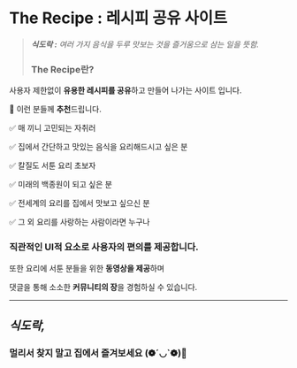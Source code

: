 # **The Recipe** :  레시피 공유 사이트

> ***식도락 :*** *여러 가지 음식을 두루 맛보는 것을 즐거움으로 삼는 일을 뜻함.*
>
>
>### **The Recipe란?**

사용자 제한없이 **유용한 레시피를 공유**하고 만들어 나가는 사이트 입니다.

🍴 이런 분들께 **추천**드립니다.

✅ 매 끼니 고민되는 자취러

✅ 집에서 간단하고 맛있는 음식을 요리해드시고 싶은 분

✅ 칼질도 서툰 요리 초보자

✅ 미래의 백종원이 되고 싶은 분

✅ 전세계의 요리를 집에서 맛보고 싶으신 분

✅ 그 외 요리를 사랑하는 사람이라면 누구나


### 직관적인 UI적 요소로 사용자의 편의를 제공합니다.

또한 요리에 서툰 분들을 위한 **동영상을 제공**하며

댓글을 통해 소소한 **커뮤니티의 장**을 경험하실 수 있습니다. 

---

## *식도락,*

### 멀리서 찾지 말고 집에서 즐겨보세요 (❁´◡`❁)🥢
